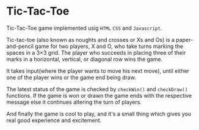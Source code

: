 # Tic-Tac-Toe
Tic-Tac-Toe game implemented usig `HTML` `CSS` and `Javascript`.

Tic-tac-toe (also known as noughts and crosses or Xs and Os) is a paper-and-pencil game for two players, X and O, who take turns marking the spaces in a 3×3 grid. The player who succeeds in placing three of their marks in a horizontal, vertical, or diagonal row wins the game.

It takes input(where the player wants to move his next move), until either one of the player wins or the game end being draw.

The latest status of the game is checked by `checkWin()` and `checkDraw()` functions.
If the game is won or drawn the game ends with the respective message else it continues altering the turn of players.

And finally the game is cool to play, and it's a small thing which gives you real good experience and excitement.
